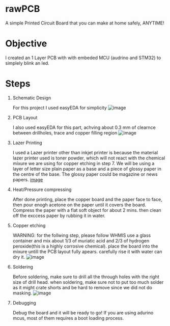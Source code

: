 # rawPCB
A simple Printed Circuit Board that you can make at home safely, ANYTIME!

# Objective
I created an 1 Layer PCB with with embeded MCU (audrino and STM32) to simplely blink an led.

# Steps
1.  Schematic Design

      For this project I used easyEDA for simplicity
    ![image](https://github.com/user-attachments/assets/57668c73-78d7-47b1-9df7-f2bc9648e2df)
2.  PCB Layout

      I also used easyEDA for this part, achving about 0.3 mm of clearnce between drillholes, trace and copper filling region
    ![image](https://github.com/user-attachments/assets/bf595feb-4c67-402e-91d8-fa52bad33969)
3.  Lazer Printing

      I used a Lazer printer other than inkjet printer is because the material lazer printer used is toner powder, which will not react with the chemical mixure we are using for copper etching in step 7. We will be using a layer of letter size plain paper as a base and a piece of glossy paper in the centre of the base. The glossy paper could be magazine or news papers.
    [image](https://github.com/user-attachments/assets/46620a3a-930c-4842-a82a-f00586516696)
6.  Heat/Pressure compressing

      After done printing, place the copper board and the paper face to face, then pour enogh acetone on the paper until it covers the board. Compress the paper with a flat soft object for about 2 mins. then clean off the exccess paper by rubbing it in water.
7.  Copper etching

      WARNING: for the follwing step, please follow WHMIS
    use a glass container and mix about 1/3 of muriatic acid and 2/3 of hydrogen peroxide(this is a highly corrosive chemical). place the board into the mixure untill the PCB layout fully apears. carefully rise it with water can dry it.
    ![image](https://github.com/user-attachments/assets/91c75ff5-950d-4692-93ed-b401c29c1965)
8.  Soldering

      Before soldering, make sure to drill all the through holes with the right size of drill head. when soldering, make sure not to put too much solder as it might crate shorts and be hard to remove since we did not do masking.
     ![image](https://github.com/user-attachments/assets/0b811fb6-ba92-4265-9897-0616097906ac)
9.  Debugging

      Debug the board and it will be ready to go! If you are using adurino mcus, most of them requires a boot loading process.

